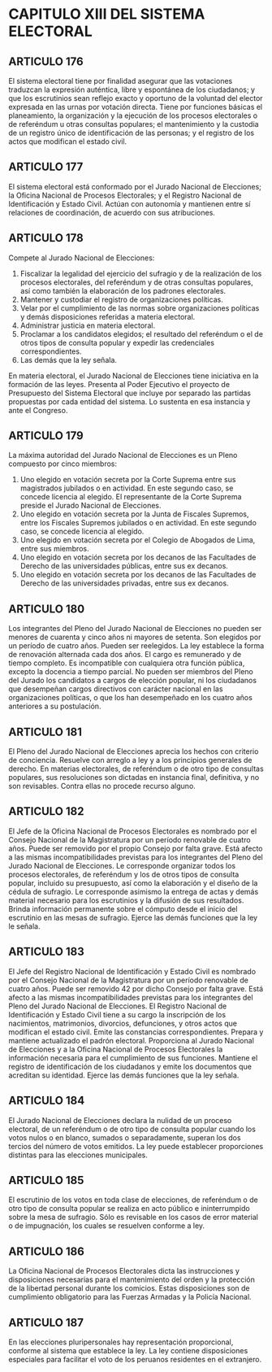# CAPITULO XIII DEL SISTEMA ELECTORAL
## ARTICULO 176
El sistema electoral tiene por finalidad asegurar que las votaciones traduzcan la expresión auténtica, libre y espontánea de los ciudadanos; y que los escrutinios sean reflejo exacto y oportuno de la voluntad del elector expresada en las urnas por votación directa. 
Tiene por funciones básicas el planeamiento, la organización y la ejecución de los procesos electorales o de referéndum u otras consultas populares; el mantenimiento y la custodia de un registro único de identificación de las personas; y el registro de los actos que modifican el estado civil. 


## ARTICULO 177
El sistema electoral está conformado por el Jurado Nacional de Elecciones; la Oficina Nacional de Procesos Electorales; y el Registro Nacional de Identificación y Estado Civil.
Actúan con autonomía y mantienen entre sí relaciones de coordinación, de acuerdo con sus atribuciones. 


## ARTICULO 178
Compete al Jurado Nacional de Elecciones: 
1. Fiscalizar la legalidad del ejercicio del sufragio y de la realización de los procesos electorales, del referéndum y de otras consultas populares, así como también la elaboración de los padrones electorales. 
2. Mantener y custodiar el registro de organizaciones políticas. 
3. Velar por el cumplimiento de las normas sobre organizaciones políticas y demás disposiciones referidas a materia electoral. 
4. Administrar justicia en materia electoral. 
5. Proclamar a los candidatos elegidos; el resultado del referéndum o el de otros tipos de consulta popular y expedir las credenciales correspondientes. 
6. Las demás que la ley señala. 

En materia electoral, el Jurado Nacional de Elecciones tiene iniciativa en la formación de las leyes. 
Presenta al Poder Ejecutivo el proyecto de Presupuesto del Sistema Electoral que incluye por separado las partidas propuestas por cada entidad del sistema. 
Lo sustenta en esa instancia y ante el Congreso. 


## ARTICULO 179
La máxima autoridad del Jurado Nacional de Elecciones es un Pleno compuesto por cinco miembros: 
1. Uno elegido en votación secreta por la Corte Suprema entre sus magistrados jubilados o en actividad. 
En este segundo caso, se concede licencia al elegido. 
El representante de la Corte Suprema preside el Jurado Nacional de Elecciones. 
2. Uno elegido en votación secreta por la Junta de Fiscales Supremos, entre los Fiscales Supremos jubilados o en actividad. 
En este segundo caso, se concede licencia al elegido. 
3. Uno elegido en votación secreta por el Colegio de Abogados de Lima, entre sus miembros. 
4. Uno elegido en votación secreta por los decanos de las Facultades de Derecho de las universidades públicas, entre sus ex decanos. 
5. Uno elegido en votación secreta por los decanos de las Facultades de Derecho de las universidades privadas, entre sus ex decanos. 


## ARTICULO 180
Los integrantes del Pleno del Jurado Nacional de Elecciones no pueden ser menores de cuarenta y cinco años ni mayores de setenta. 
Son elegidos por un período de cuatro años. 
Pueden ser reelegidos. 
La ley establece la forma de renovación alternada cada dos años. 
El cargo es remunerado y de tiempo completo. 
Es incompatible con cualquiera otra función pública, excepto la docencia a tiempo parcial. 
No pueden ser miembros del Pleno del Jurado los candidatos a cargos de elección popular, ni los ciudadanos que desempeñan cargos directivos con carácter nacional en las organizaciones políticas, o que los han desempeñado en los cuatro años anteriores a su postulación. 


## ARTICULO 181
El Pleno del Jurado Nacional de Elecciones aprecia los hechos con criterio de conciencia. 
Resuelve con arreglo a ley y a los principios generales de derecho. 
En materias electorales, de referéndum o de otro tipo de consultas populares, sus resoluciones son dictadas en instancia final, definitiva, y no son revisables. 
Contra ellas no procede recurso alguno. 


## ARTICULO 182
El Jefe de la Oficina Nacional de Procesos Electorales es nombrado por el Consejo Nacional de la Magistratura por un período renovable de cuatro años. 
Puede ser removido por el propio Consejo por falta grave. 
Está afecto a las mismas incompatibilidades previstas para los integrantes del Pleno del Jurado Nacional de Elecciones. 
Le corresponde organizar todos los procesos electorales, de referéndum y los de otros tipos de consulta popular, incluido su presupuesto, así como la elaboración y el diseño de la cédula de sufragio. 
Le corresponde asimismo la entrega de actas y demás material necesario para los escrutinios y la difusión de sus resultados. 
Brinda información permanente sobre el cómputo desde el inicio del escrutinio en las mesas de sufragio. 
Ejerce las demás funciones que la ley le señala. 


## ARTICULO 183
El Jefe del Registro Nacional de Identificación y Estado Civil es nombrado por el Consejo Nacional de la Magistratura por un período renovable de cuatro años. 
Puede ser removido 42 por dicho Consejo por falta grave. 
Está afecto a las mismas incompatibilidades previstas para los integrantes del Pleno del Jurado Nacional de Elecciones. 
El Registro Nacional de Identificación y Estado Civil tiene a su cargo la inscripción de los nacimientos, matrimonios, divorcios, defunciones, y otros actos que modifican el estado civil. 
Emite las constancias correspondientes. 
Prepara y mantiene actualizado el padrón electoral. 
Proporciona al Jurado Nacional de Elecciones y a la Oficina Nacional de Procesos Electorales la información necesaria para el cumplimiento de sus funciones. 
Mantiene el registro de identificación de los ciudadanos y emite los documentos que acreditan su identidad. 
Ejerce las demás funciones que la ley señala. 


## ARTICULO 184
El Jurado Nacional de Elecciones declara la nulidad de un proceso electoral, de un referéndum o de otro tipo de consulta popular cuando los votos nulos o en blanco, sumados o separadamente, superan los dos tercios del número de votos emitidos. 
La ley puede establecer proporciones distintas para las elecciones municipales. 


## ARTICULO 185
El escrutinio de los votos en toda clase de elecciones, de referéndum o de otro tipo de consulta popular se realiza en acto público e ininterrumpido sobre la mesa de sufragio. 
Sólo es revisable en los casos de error material o de impugnación, los cuales se resuelven conforme a ley. 


## ARTICULO 186
La Oficina Nacional de Procesos Electorales dicta las instrucciones y disposiciones necesarias para el mantenimiento del orden y la protección de la libertad personal durante los comicios. 
Estas disposiciones son de cumplimiento obligatorio para las Fuerzas Armadas y la Policía Nacional. 


## ARTICULO 187
En las elecciones pluripersonales hay representación proporcional, conforme al sistema que establece la ley. 
La ley contiene disposiciones especiales para facilitar el voto de los peruanos residentes en el extranjero. 

